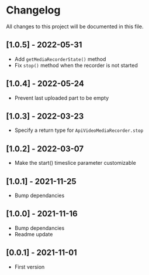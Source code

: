 # Changelog
All changes to this project will be documented in this file.

## [1.0.5] - 2022-05-31
- Add `getMediaRecorderState()` method
- Fix `stop()` method when the recorder is not started

## [1.0.4] - 2022-05-24
- Prevent last uploaded part to be empty

## [1.0.3] - 2022-03-23
- Specify a return type for `ApiVideoMediaRecorder.stop`
  
## [1.0.2] - 2022-03-07
- Make the start() timeslice parameter customizable

## [1.0.1] - 2021-11-25
- Bump dependancies
  
## [1.0.0] - 2021-11-16
- Bump dependancies
- Readme update
  
## [0.0.1] - 2021-11-01
- First version
